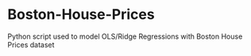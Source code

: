 # Boston-House-Prices
Python script used to model OLS/Ridge Regressions with Boston House Prices dataset
